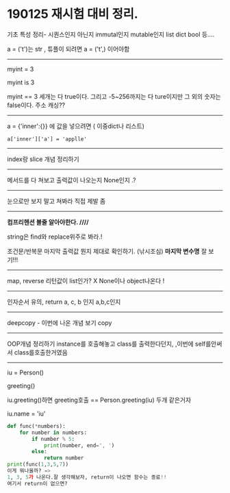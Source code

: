 # 190125 재시험 대비 정리. 



기초 특성 정리- 시퀀스인지 아닌지 immutal인지 mutable인지 list dict bool 등....

a = ('t')는 str , 튜플이 되려면 a = ('t',) 이어야함

---

myint = 3

myint is 3

myint == 3 세개는 다 true이다. 그리고 -5~256까지는 다 ture이지만 그 외의 숫자는 false이다. 주소 캐싱??

---

a = {'inner':{}} 에 값을 넣으려면 ( 이중dict나 리스트)

```
a['inner']['a'] = 'applle'
```



---

index랑 slice 개념 정리하기

---

메서드를 다 쳐보고 출력값이 나오는지 None인지 .?

---

눈으로만 보지 말고 쳐봐라 직접 제발 좀

---

**컴프리헨션 볼줄 알아야한다. ////**

string은 find와 replace위주로 봐라.!

조건문/반복문 마지막 출력값 뭔지 제대로 확인하기. (낚시조심) **마지막 변수명** 잘 보기!!!

---

map, reverse 리턴값이 list인가? X None이나 object나온다 ! 

---

인자순서 유의, return a, c, b 인지 a,b,c인지 

---



deepcopy - 이번에 나온 개념 보기 copy

---

OOP개념 정리하기 instance를 호출해놓고 class를 출력한다던지, ,이번에 self를안써서 class를호출한거였음

---

iu = Person()

greeting()

iu.greeting()하면 greeting호출 == Person.greeting(iu) 두개 같은거자

iu.name = 'iu'

```python
def func(*numbers):
    for number in numbers:
        if number % 5:
            print(number, end=', ')
        else:
            return number
print(func(1,3,5,7))
이게 뭐나올까? =>
1, 3, 5가 나온다.잘 생각해보자, return이 나오면 함수는 종료!!
여기서 return이 없으면?
```